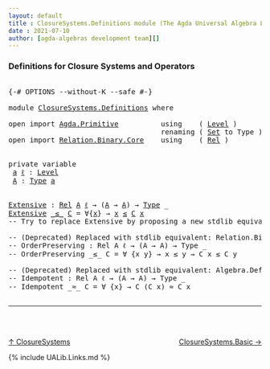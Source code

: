 ```yaml
---
layout: default
title : ClosureSystems.Definitions module (The Agda Universal Algebra Library)
date : 2021-07-10
author: [agda-algebras development team][]
---
```


### <a id="definitions-for-closure-systems-and-operators">Definitions for Closure Systems and Operators</a>

<pre class="Agda">

<a id="289" class="Symbol">{-#</a> <a id="293" class="Keyword">OPTIONS</a> <a id="301" class="Pragma">--without-K</a> <a id="313" class="Pragma">--safe</a> <a id="320" class="Symbol">#-}</a>

<a id="325" class="Keyword">module</a> <a id="332" href="ClosureSystems.Definitions.html" class="Module">ClosureSystems.Definitions</a> <a id="359" class="Keyword">where</a>

<a id="366" class="Keyword">open</a> <a id="371" class="Keyword">import</a> <a id="378" href="Agda.Primitive.html" class="Module">Agda.Primitive</a>          <a id="402" class="Keyword">using</a>    <a id="411" class="Symbol">(</a> <a id="413" href="Agda.Primitive.html#597" class="Postulate">Level</a> <a id="419" class="Symbol">)</a>
                                    <a id="457" class="Keyword">renaming</a> <a id="466" class="Symbol">(</a> <a id="468" href="Agda.Primitive.html#326" class="Primitive">Set</a> <a id="472" class="Symbol">to</a> <a id="475" class="Primitive">Type</a> <a id="480" class="Symbol">)</a>
<a id="482" class="Keyword">open</a> <a id="487" class="Keyword">import</a> <a id="494" href="Relation.Binary.Core.html" class="Module">Relation.Binary.Core</a>    <a id="518" class="Keyword">using</a>    <a id="527" class="Symbol">(</a> <a id="529" href="Relation.Binary.Core.html#882" class="Function">Rel</a> <a id="533" class="Symbol">)</a>


<a id="537" class="Keyword">private</a> <a id="545" class="Keyword">variable</a>
 <a id="555" href="ClosureSystems.Definitions.html#555" class="Generalizable">a</a> <a id="557" href="ClosureSystems.Definitions.html#557" class="Generalizable">ℓ</a> <a id="559" class="Symbol">:</a> <a id="561" href="Agda.Primitive.html#597" class="Postulate">Level</a>
 <a id="568" href="ClosureSystems.Definitions.html#568" class="Generalizable">A</a> <a id="570" class="Symbol">:</a> <a id="572" href="ClosureSystems.Definitions.html#475" class="Primitive">Type</a> <a id="577" href="ClosureSystems.Definitions.html#555" class="Generalizable">a</a>


<a id="Extensive"></a><a id="581" href="ClosureSystems.Definitions.html#581" class="Function">Extensive</a> <a id="591" class="Symbol">:</a> <a id="593" href="Relation.Binary.Core.html#882" class="Function">Rel</a> <a id="597" href="ClosureSystems.Definitions.html#568" class="Generalizable">A</a> <a id="599" href="ClosureSystems.Definitions.html#557" class="Generalizable">ℓ</a> <a id="601" class="Symbol">→</a> <a id="603" class="Symbol">(</a><a id="604" href="ClosureSystems.Definitions.html#568" class="Generalizable">A</a> <a id="606" class="Symbol">→</a> <a id="608" href="ClosureSystems.Definitions.html#568" class="Generalizable">A</a><a id="609" class="Symbol">)</a> <a id="611" class="Symbol">→</a> <a id="613" href="ClosureSystems.Definitions.html#475" class="Primitive">Type</a> <a id="618" class="Symbol">_</a>
<a id="620" href="ClosureSystems.Definitions.html#581" class="Function">Extensive</a> <a id="630" href="ClosureSystems.Definitions.html#630" class="Bound Operator">_≤_</a> <a id="634" href="ClosureSystems.Definitions.html#634" class="Bound">C</a> <a id="636" class="Symbol">=</a> <a id="638" class="Symbol">∀{</a><a id="640" href="ClosureSystems.Definitions.html#640" class="Bound">x</a><a id="641" class="Symbol">}</a> <a id="643" class="Symbol">→</a> <a id="645" href="ClosureSystems.Definitions.html#640" class="Bound">x</a> <a id="647" href="ClosureSystems.Definitions.html#630" class="Bound Operator">≤</a> <a id="649" href="ClosureSystems.Definitions.html#634" class="Bound">C</a> <a id="651" href="ClosureSystems.Definitions.html#640" class="Bound">x</a>
<a id="653" class="Comment">-- Try to replace Extensive by proposing a new stdlib equivalent: Relation.Binary.Core.Extensive</a>

<a id="751" class="Comment">-- (Deprecated) Replaced with stdlib equivalent: Relation.Binary.Core._Preserves_⟶_)</a>
<a id="836" class="Comment">-- OrderPreserving : Rel A ℓ → (A → A) → Type _</a>
<a id="884" class="Comment">-- OrderPreserving _≤_ C = ∀ {x y} → x ≤ y → C x ≤ C y</a>

<a id="940" class="Comment">-- (Deprecated) Replaced with stdlib equivalent: Algebra.Definitions(_≈_).IdempotentFun</a>
<a id="1028" class="Comment">-- Idempotent : Rel A ℓ → (A → A) → Type _</a>
<a id="1071" class="Comment">-- Idempotent _≈_ C = ∀ {x} → C (C x) ≈ C x</a>

</pre>

--------------------------------------

<br>
<br>

[↑ ClosureSystems](ClosureSystems.html)
<span style="float:right;">[ClosureSystems.Basic →](ClosureSystems.Basic.html)</span>

{% include UALib.Links.md %}


[agda-algebras development team]: https://github.com/ualib/agda-algebras#the-agda-algebras-development-team

